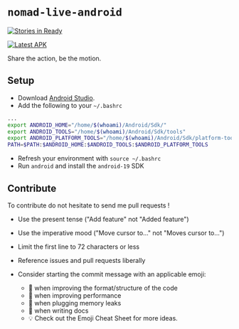 # `nomad-live-android`

[![Stories in Ready](https://badge.waffle.io/NOMAD-Live/nomad-live-android.png?label=ready&title=Ready)](https://waffle.io/NOMAD-Live/nomad-live-android)

[![Latest APK][4]][3] 

Share the action, be the motion.


## Setup

- Download [Android Studio](http://developer.android.com/sdk/index.html).
- Add the following to your `~/.bashrc`

```bash
...
export ANDROID_HOME="/home/$(whoami)/Android/Sdk/"
export ANDROID_TOOLS="/home/$(whoami)/Android/Sdk/tools"
export ANDROID_PLATFORM_TOOLS="/home/$(whoami)/Android/Sdk/platform-tools"
PATH=$PATH:$ANDROID_HOME:$ANDROID_TOOLS:$ANDROID_PLATFORM_TOOLS
```
- Refresh your environment with `source ~/.bashrc`
- Run `android` and install the `android-19` SDK


## Contribute

To contribute do not hesitate to send me pull requests !

* Use the present tense ("Add feature" not "Added feature")
* Use the imperative mood ("Move cursor to..." not "Moves cursor to...")
* Limit the first line to 72 characters or less
* Reference issues and pull requests liberally
* Consider starting the commit message with an applicable emoji:
	* :lipstick: when improving the format/structure of the code
	* :racehorse: when improving performance
	* :non-potable_water: when plugging memory leaks
	* :memo: when writing docs
	* :bulb: Check out the Emoji Cheat Sheet for more ideas.


  [3]: https://github.com/NOMAD-Live/nomad-live-android/releases/latest
  [4]: http://mobilapk.com/wp-content/uploads/2015/03/apk.png
